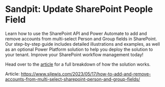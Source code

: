 # Sandpit: Update SharePoint People Field

Learn how to use the SharePoint API and Power Automate to add and remove accounts from multi-select Person and Group fields in SharePoint. Our step-by-step guide includes detailed illustrations and examples, as well as an optional Power Platform solution to help you deploy the solution to your tenant. Improve your SharePoint workflow management today!

Head over to the [article](https://www.sjlewis.com/2023/05/15/how-to-add-and-remove-accounts-from-multi-select-sharepoint-person-and-group-fields/) for a full breakdown of how the solution works.

Article: https://www.sjlewis.com/2023/05/17/how-to-add-and-remove-accounts-from-multi-select-sharepoint-person-and-group-fields/
